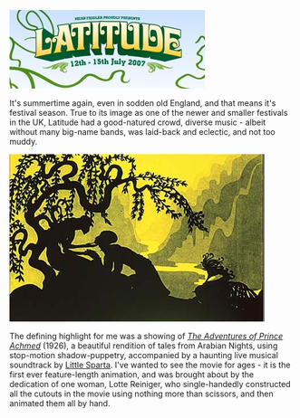 <!--
.. title: Latitude
.. slug: latitude
.. date: 2007-07-16 10:48:46-05:00
.. tags: movies,gig
.. link: 
.. description: 
.. type: text
-->


[![Latitude Festival](/files/2007/07/latitude.jpg)](http://www.latitudefestival.co.uk "Latitude Festival")

It's summertime again, even in sodden old England, and that means it's
festival season. True to its image as one of the newer and smaller
festivals in the UK, Latitude had a good-natured crowd, diverse music -
albeit without many big-name bands, was laid-back and eclectic, and not
too muddy.

[![Prince Achmed](/files/2007/07/prince-achmed.jpg)](/files/2007/07/prince-achmed.jpg "Prince Achmed")

The defining highlight for me was a showing of *[The Adventures of
Prince Achmed](http://imdb.com/title/tt0015532/)* (1926), a beautiful
rendition of tales from Arabian Nights, using stop-motion
shadow-puppetry, accompanied by a haunting live musical soundtrack by
[Little Sparta](http://www.myspace.com/littlesparta). I've wanted to see
the movie for ages - it is the first ever feature-length animation, and
was brought about by the dedication of one woman, Lotte Reiniger, who
single-handedly constructed all the cutouts in the movie using nothing
more than scissors, and then animated them all by hand.